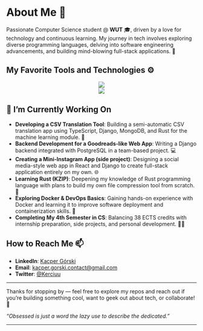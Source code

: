 # About Me 🌟

Passionate Computer Science student @ **WUT** 🎓, driven by a love for technology and continuous learning. My journey in tech involves exploring diverse programming languages, delving into software engineering advancements, and building mind-blowing full-stack applications. 🤯

## My Favorite Tools and Technologies ⚙️

<p align="center">
  <a href="https://skillicons.dev">
    <img src="https://skillicons.dev/icons?i=c,cpp,java,py,js,ts,rust,react,tailwind" /><br>
    <img src="https://skillicons.dev/icons?i=nodejs,spring,django,git,docker,githubactions,mysql,postgres,mongodb,redis" />
  </a>
</p>

## 🔭 I’m Currently Working On

- **Developing a CSV Translation Tool**: Building a semi-automatic CSV translation app using TypeScript, Django, MongoDB, and Rust for the machine learning module. 🤖
- **Backend Development for a Goodreads-like Web App**: Writing a Django backend integrated with PostgreSQL in a team-based project. 💻
- **Creating a Mini-Instagram App (side project)**: Designing a social media-style web app in React and Django to create full-stack application entirely on my own. 🌐
- **Learning Rust (KZIP)**: Deepening my knowledge of Rust programming language with plans to build my own file compression tool from scratch. 🧠
- **Exploring Docker & DevOps Basics**: Gaining hands-on experience with Docker and learning it to improve software deployment and containerization skills. 🚢
- **Completing My 4th Semester in CS**: Balancing 38 ECTS credits with internship preparation, side projects, and personal development. 💪🏻

## How to Reach Me 📫

- **LinkedIn**: [Kacper Górski](https://www.linkedin.com/in/kacper-gorski-se/)
- **Email**: [kacper.gorski.contact@gmail.com](mailto:kacper.gorski.contact@gmail.com)
- **Twitter**: [@Kerciuu](https://twitter.com/Kerciuu)

---

Thanks for stopping by — feel free to explore my repos and reach out if you’re building something cool, want to geek out about tech, or collaborate! 💪

_“Obsessed is just a word the lazy use to describe the dedicated.”_



---
